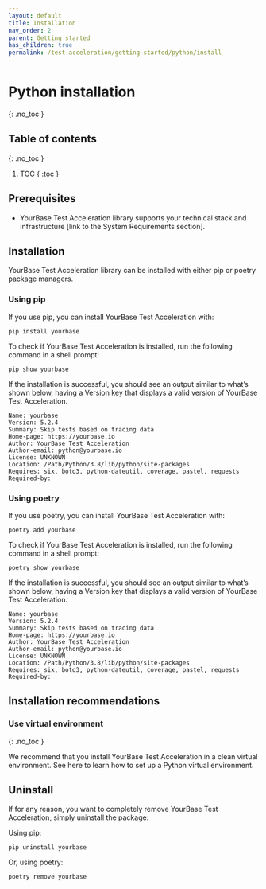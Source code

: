 ```yaml
---
layout: default
title: Installation
nav_order: 2
parent: Getting started
has_children: true
permalink: /test-acceleration/getting-started/python/install
---
```


# Python installation
{: .no_toc }

## Table of contents
{: .no_toc }

1. TOC 
{ :toc }

## Prerequisites
- YourBase Test Acceleration library supports your technical stack and infrastructure [link to the System Requirements section].

## Installation

YourBase Test Acceleration library can be installed with either pip or poetry package managers.

### Using pip
If you use pip, you can install YourBase Test Acceleration with:

```pip install yourbase```

To check if YourBase Test Acceleration is installed, run the following command in a shell prompt:

```pip show yourbase```

If the installation is successful, you should see an output similar to what’s shown below, having a Version key that displays a valid version of YourBase Test Acceleration.
 
```
Name: yourbase
Version: 5.2.4
Summary: Skip tests based on tracing data
Home-page: https://yourbase.io
Author: YourBase Test Acceleration
Author-email: python@yourbase.io
License: UNKNOWN
Location: /Path/Python/3.8/lib/python/site-packages
Requires: six, boto3, python-dateutil, coverage, pastel, requests
Required-by:
```


### Using poetry
If you use poetry, you can install YourBase Test Acceleration with:

```poetry add yourbase```

To check if YourBase Test Acceleration is installed, run the following command in a shell prompt:

```poetry show yourbase```

If the installation is successful, you should see an output similar to what’s shown below, having a Version key that displays a valid version of YourBase Test Acceleration.

```
Name: yourbase
Version: 5.2.4
Summary: Skip tests based on tracing data
Home-page: https://yourbase.io
Author: YourBase Test Acceleration
Author-email: python@yourbase.io
License: UNKNOWN
Location: /Path/Python/3.8/lib/python/site-packages
Requires: six, boto3, python-dateutil, coverage, pastel, requests
Required-by:
```

## Installation recommendations

### Use virtual environment

{: .no_toc }

We recommend that you install YourBase Test Acceleration in a clean virtual environment. See here to learn how to set up a Python virtual environment.

## Uninstall
If for any reason, you want to completely remove YourBase Test Acceleration, simply uninstall the package:

Using pip: 

```pip uninstall yourbase```

Or, using poetry:

```poetry remove yourbase```



